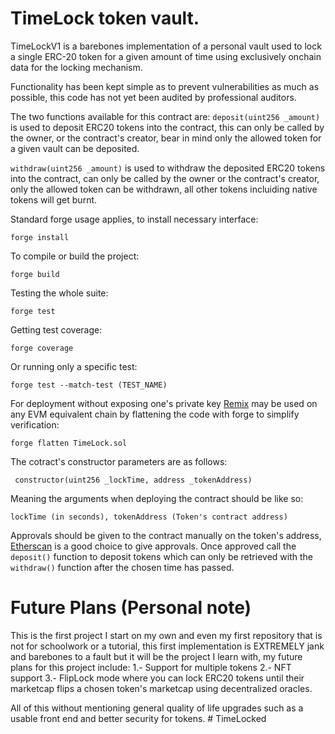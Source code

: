 # TimeLock token vault.

TimeLockV1 is a barebones implementation of a personal vault used to lock a single ERC-20 token for a given amount of time using exclusively onchain data for the locking mechanism.

Functionality has been kept simple as to prevent vulnerabilities as much as possible, this code has not yet been audited by professional auditors.

The two functions available for this contract are: 
`deposit(uint256 _amount)` is used to deposit ERC20 tokens into the contract, this can only be called by the owner, or the contract's creator, bear in mind only the allowed token for a given vault can be deposited.

`withdraw(uint256 _amount)` is used to withdraw the deposited ERC20 tokens into the contract, can only be called by the owner or the contract's creator, only the allowed token can be withdrawn, all other tokens incluiding native tokens will get burnt.

Standard forge usage applies, to install necessary interface:
```
forge install
```
To compile or build the project:
```
forge build
```
Testing the whole suite: 
```
forge test
```
Getting test coverage:
```
forge coverage
```
Or running only a specific test:
```
forge test --match-test (TEST_NAME)
```
For deployment without exposing one's private key [Remix](https://remix.ethereum.org) may be used on any EVM equivalent chain by flattening the code with forge to simplify verification:
```
forge flatten TimeLock.sol
```
The cotract's constructor parameters are as follows:
```
 constructor(uint256 _lockTime, address _tokenAddress) 
``` 
Meaning the  arguments when deploying the contract should be like so:
```
lockTime (in seconds), tokenAddress (Token's contract address)
```

Approvals should be given to the contract manually on the token's address, [Etherscan](https://etherscan.io/) is a good choice to give approvals.
Once approved call the `deposit()` function to deposit tokens which can only be retrieved with the `withdraw()` function after the chosen time has passed.
# Future Plans (Personal note)
This is the first project I start on my own and even my first repository that is not for schoolwork or a tutorial, this first implementation is EXTREMELY jank and barebones to a fault but it will be the project I learn with, my future plans for 
this project include:
1.- Support for multiple tokens
2.- NFT support
3.- FlipLock mode where you can lock ERC20 tokens until their marketcap flips a chosen token's marketcap using decentralized oracles.

All of this without mentioning general quality of life upgrades such as a usable front end and better security for tokens. # TimeLocked
